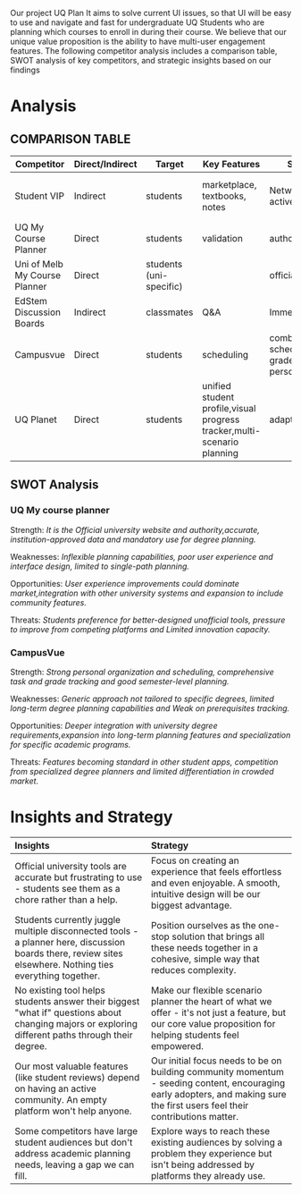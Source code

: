 Our project UQ Plan It aims to solve current UI issues, so that UI will be easy to use and navigate and fast for undergraduate UQ Students who are planning which courses to enroll in during their course. We believe that our unique value proposition is the ability to have multi-user engagement features. The following competitor analysis includes a comparison table, SWOT analysis of key competitors, and strategic insights based on our findings
# Analysis

## COMPARISON TABLE

| Competitor | Direct/Indirect | Target | Key Features | Strengths | Weaknesses |
|------------|----------------|--------|--------------|-----------|------------|
| Student VIP | Indirect | students | marketplace, textbooks, notes | Network, large active user base | focus is on commerce, not on academic |
| UQ My Course Planner | Direct | students | validation | authoritative | inflexible |
| Uni of Melb My Course Planner | Direct | students (uni-specific) |  | official, accurate | inflexible, isolated |
| EdStem Discussion Boards | Indirect | classmates | Q&A | Immediate | disorganized |
| Campusvue | Direct | students | scheduling | combines schedule, tasks, grade in one personal view | not tailored to specific uni degree prerequisites |
| UQ Planet | Direct | students | unified student profile,visual progress tracker,multi-scenario planning | adaptable,efficient | Data dependent, university reliance, moderation need|

## SWOT Analysis

### UQ My course planner 
Strength: *It is the Official university website and authority,accurate, institution-approved data and mandatory use for degree planning.*

Weaknesses: *Inflexible planning capabilities, poor user experience and interface design, limited to single-path planning.*

Opportunities: *User experience improvements could dominate market,integration with other university systems and expansion to include community features.*

Threats: *Students preference for better-designed unofficial tools, pressure to improve from competing platforms and Limited innovation capacity.*

### CampusVue  
Strength: *Strong personal organization and scheduling, comprehensive task and grade tracking and good semester-level planning.*

Weaknesses: *Generic approach not tailored to specific degrees, limited long-term degree planning capabilities and Weak on prerequisites tracking.*

Opportunities: *Deeper integration with university degree requirements,expansion into long-term planning features and specialization for specific academic programs.*

Threats: *Features becoming standard in other student apps, competition from specialized degree planners and limited differentiation in crowded market.*

# Insights and Strategy
| Insights | Strategy |
| :--- | :--- |
| Official university tools are accurate but frustrating to use - students see them as a chore rather than a help. | Focus on creating an experience that feels effortless and even enjoyable. A smooth, intuitive design will be our biggest advantage. |
| Students currently juggle multiple disconnected tools - a planner here, discussion boards there, review sites elsewhere. Nothing ties everything together. | Position ourselves as the one-stop solution that brings all these needs together in a cohesive, simple way that reduces complexity. |
| No existing tool helps students answer their biggest "what if" questions about changing majors or exploring different paths through their degree. | Make our flexible scenario planner the heart of what we offer - it's not just a feature, but our core value proposition for helping students feel empowered. |
| Our most valuable features (like student reviews) depend on having an active community. An empty platform won't help anyone. | Our initial focus needs to be on building community momentum - seeding content, encouraging early adopters, and making sure the first users feel their contributions matter. |
| Some competitors have large student audiences but don't address academic planning needs, leaving a gap we can fill. | Explore ways to reach these existing audiences by solving a problem they experience but isn't being addressed by platforms they already use. |